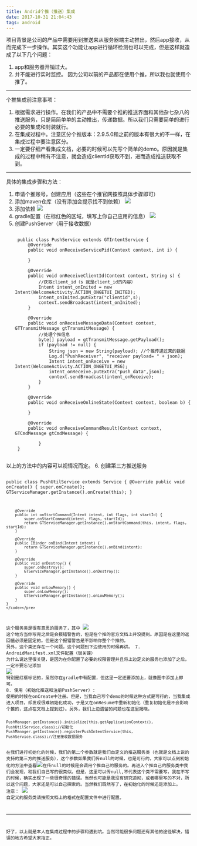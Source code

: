 ```yaml
---
title: Andrid个推（推送）集成
date: 2017-10-31 21:04:43
tags: android
---
```

项目背景是公司的产品中需要用到推送来从服务器端主动推出，然后app接收，从而完成下一步操作。其实这个功能让app进行循环检测也可以完成，但是这样就造成了以下几个问题：
1. app和服务器开销过大。
2. 并不能进行实时监控。
因为公司以前的产品都在使用个推，所以我也就使用个推了。

----------

个推集成前注意事项：
1. 根据需求进行操作。在我们的产品中不需要个推的推送界面和其他杂七杂八的推送服务，只是简简单单的主动推出，传递数据。所以我们只需要简单的进行必要的集成和封装就行。
2. 在集成过程中。注意区分个推版本：2.9.5.0和之前的版本有很大的不一样，在集成过程中要注意区分。
3. 一定要仔细产看集成文档，必要的时候可以先写个简单的demo。原因就是集成的过程中稍有不注意，就会造成clientId获取不到，进而造成推送获取不到。

----------

具体的集成步骤和方法：
1. 申请个推账号，创建应用（这些在个推官网按照具体步骤即可）
2. 添加maven仓库（没有添加会提示找不到依赖）
	![](http://docs.getui.com/mobile/android/img/asmv_maven.png)
3. 添加依赖
	![](http://docs.getui.com/mobile/android/img/asmv_dep.png)
4. gradle配置（在标红色的区域，填写上你自己应用的信息）
 	![](http://docs.getui.com/mobile/android/img/asmv_param.png)
5. 创建PushServer（用于接收数据）
	<pre><code>
	public class PushService extends GTIntentService {
	    @Override
	    public void onReceiveServicePid(Context context, int i) {

	    }

	    @Override
	    public void onReceiveClientId(Context context, String s) {
			//获取client_id（s 就是client_id的内容）
	        Intent intent_onInited = new Intent(WelcomeActivity.ACTION_ONGETUI_INITED);
	        intent_onInited.putExtra("clientid",s);
	        context.sendBroadcast(intent_onInited);
	    }

	    @Override
	    public void onReceiveMessageData(Context context, GTTransmitMessage gtTransmitMessage) {
			//处理个推信息
	        byte[] payload = gtTransmitMessage.getPayload();
	        if (payload != null) {
	            String json = new String(payload); //个推传递过来的数据
	            Log.d("PushReceiver", "receiver payload= " + json);
	            Intent intent_onReceive = new Intent(WelcomeActivity.ACTION_ONGETUI_MSG);
	            intent_onReceive.putExtra("push_data",json);
	            context.sendBroadcast(intent_onReceive);
	        }
	    }

	    @Override
	    public void onReceiveOnlineState(Context context, boolean b) {

	    }

	    @Override
	    public void onReceiveCommandResult(Context context, GTCmdMessage gtCmdMessage) {

	    	}
	}
	</code></pre>
以上的方法中的内容可以视情况而定。
6. 创建第三方推送服务
	<pre><code>
	public class PushUtilService extends Service {
	    @Override
	    public void onCreate() {
	        super.onCreate();
	        GTServiceManager.getInstance().onCreate(this);
	    }

	    @Override
	    public int onStartCommand(Intent intent, int flags, int startId) {
	        super.onStartCommand(intent, flags, startId);
	        return GTServiceManager.getInstance().onStartCommand(this, intent, flags, startId);
	    }

	    @Override
	    public IBinder onBind(Intent intent) {
	        return GTServiceManager.getInstance().onBind(intent);
	    }

	    @Override
	    public void onDestroy() {
	        super.onDestroy();
	        GTServiceManager.getInstance().onDestroy();
	    }

	    @Override
	    public void onLowMemory() {
	        super.onLowMemory();
	        GTServiceManager.getInstance().onLowMemory();
	    }
	}
	</code></pre>
 这个服务类是很有意思的服务了，其中
![](https://i.imgur.com/cyLLRDf.png)
这个地方当你写完之后是会报错警告的，但是在个推的官方文档上并没提到。原因是在这里的返回值必须是固定的。但是这个报错警告是不影响你整个个推的。
另外，这个类还存在一个问题，这个问题到下边使用的时候再讲。
7.  AndroidManifest.xml文件配置（很关键）
为什么说这里很关键，是因为在你配置了必要的权限管理并且将上边定义的服务也添加了之后，一定不要忘记添加
![](https://i.imgur.com/b3RG705.png)
特别是红框标记的，虽然你在gradle中有配置，但这里一定还要添加上，就像图中添加上即可。
8. 使用（初始化推送和注册PushServer）:
使用的时候在onCreate中注册。但是，当我自己写个demo的时候这种方式是可行的，当我集成进入项目，却发现很难初始化成功，于是又在onResume中重新初始化（重复初始化是不会影响个推的，这点在文档上提到过）。另外，我们上边遗留的问题也在这里揭晓。
	<pre><code>
	PushManager.getInstance().initialize(this.getApplicationContext(), PushUtilService.class);//初始化
    PushManager.getInstance().registerPushIntentService(this, PushService.class);//注册接收数据服务
	</code></pre>
在我们进行初始化的时候，我们的第二个参数就是我们自定义的推送服务类（也就是文档上说的支持的第三方的推送服务），这个参数如果我们传null的时候，也是可行的，大家可以点到初始化的方法中查看![](https://i.imgur.com/i6hJPXI.png)在传null的时候是会调用个推自己的服务的。再进入个推自己的服务类中我们会发现，和我们自己写的很类似。但是，这里可以传null,不代表这个类不需要写，我在不写的时候，确实出现了一些很奇怪的错误。当然也可能是我没有研究透彻，或者哪里写的不对，所以这个问题，大家还是可以自己探索的。当然我们既然写了，在初始化的时候还是添加上。
注意：
![](https://i.imgur.com/FGHtUvp.png)
自定义的服务类请按照文档上的格式在配置文件中进行配置。

----------
好了，以上就是本人在集成过程中的步骤和遇到坑。当然可能很多问题还有其他的途径解决，错误的地方希望大家指正。
